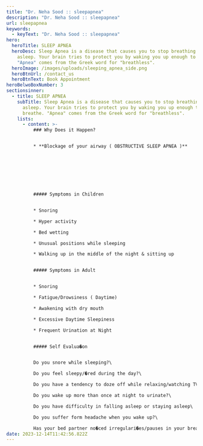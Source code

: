 ```yaml
---
title: "Dr. Neha Sood :: sleepapnea"
description: "Dr. Neha Sood :: sleepapnea"
url: sleepapnea
keywords:
  - keyText: "Dr. Neha Sood :: sleepapnea"
hero:
  heroTitle: SLEEP APNEA
  heroDesc: Sleep Apnea is a disease that causes you to stop breathing while
    asleep. Your brain tries to protect you by waking you up enough to breathe.
    "Apnea" comes from the Greek word for "breathless".
  heroImage: /images/uploads/sleeping_apnea_side.png
  heroBtnUrl: /contact_us
  heroBtnText: Book Appointment
heroBelwoBoxNumber: 3
sectionsinner:
  - title: SLEEP APNEA
    subTitle: Sleep Apnea is a disease that causes you to stop breathing while
      asleep. Your brain tries to protect you by waking you up enough to
      breathe. "Apnea" comes from the Greek word for "breathless".
    lists:
      - content: >-
          ### Why Does it Happen?


          * **Blockage of your airway ( OBSTRUCTIVE SLEEP APNEA )**








          ##### Symptoms in Children


          * Snoring

          * Hyper activity

          * Bed wetting

          * Unusual positions while sleeping

          * Walking up in the middle of the night & sitting up


          ##### Symptoms in Adult


          * Snoring

          * Fatigue/Drowsiness ( Daytime)

          * Awakening with dry mouth

          * Excessive Daytime Sleepiness

          * Frequent Urination at Night


          ##### Self Evalua�on


          Do you snore while sleeping?\

          Do you feel sleepy/�red during the day?\

          Do you have a tendency to doze off while relaxing/watching TV/reading/driving?\

          Do you wake up more than once at night to urinate?\

          Do you have difficulty in falling asleep or staying asleep\

          Do you suffer form headache when you wake up?\

          Has your bed partner no�ced irregulari�es/pauses in your breathing while sleeping?
date: 2023-12-14T11:42:56.822Z
---
```

